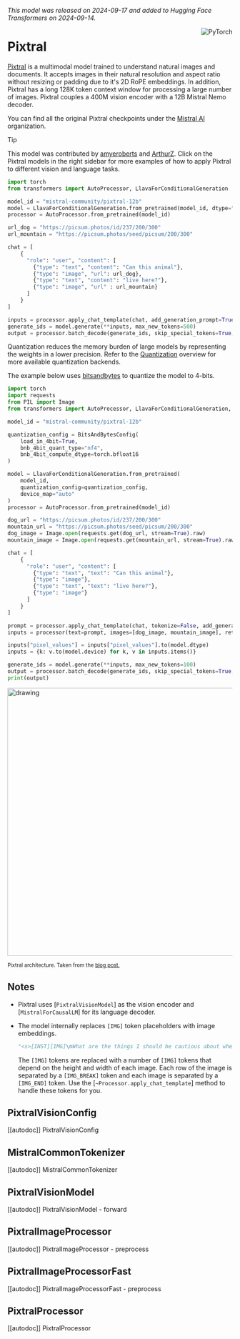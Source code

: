 <!--Copyright 2024 The HuggingFace Team. All rights reserved.

Licensed under the Apache License, Version 2.0 (the "License"); you may not use this file except in compliance with
the License. You may obtain a copy of the License at

http://www.apache.org/licenses/LICENSE-2.0

Unless required by applicable law or agreed to in writing, software distributed under the License is distributed on
an "AS IS" BASIS, WITHOUT WARRANTIES OR CONDITIONS OF ANY KIND, either express or implied. See the License for the
specific language governing permissions and limitations under the License.

⚠️ Note that this file is in Markdown but contain specific syntax for our doc-builder (similar to MDX) that may not be
rendered properly in your Markdown viewer.

-->
*This model was released on 2024-09-17 and added to Hugging Face Transformers on 2024-09-14.*


<div style="float: right;">
    <div class="flex flex-wrap space-x-1">
        <img alt="PyTorch" src="https://img.shields.io/badge/PyTorch-DE3412?style=flat&logo=pytorch&logoColor=white">
    </div>
</div>

# Pixtral

[Pixtral](https://huggingface.co/papers/2410.07073) is a multimodal model trained to understand natural images and documents. It accepts images in their natural resolution and aspect ratio without resizing or padding due to it's 2D RoPE embeddings. In addition, Pixtral has a long 128K token context window for processing a large number of images. Pixtral couples a 400M vision encoder with a 12B Mistral Nemo decoder.

You can find all the original Pixtral checkpoints under the [Mistral AI](https://huggingface.co/mistralai/models?search=pixtral) organization.

> [!TIP]
> This model was contributed by [amyeroberts](https://huggingface.co/amyeroberts) and [ArthurZ](https://huggingface.co/ArthurZ).
> Click on the Pixtral models in the right sidebar for more examples of how to apply Pixtral to different vision and language tasks.

<hfoptions id="usage">

<hfoption id="AutoModel">

```python
import torch
from transformers import AutoProcessor, LlavaForConditionalGeneration

model_id = "mistral-community/pixtral-12b"
model = LlavaForConditionalGeneration.from_pretrained(model_id, dtype="auto", device_map="auto")
processor = AutoProcessor.from_pretrained(model_id)

url_dog = "https://picsum.photos/id/237/200/300"
url_mountain = "https://picsum.photos/seed/picsum/200/300"

chat = [
    {
      "role": "user", "content": [
        {"type": "text", "content": "Can this animal"}, 
        {"type": "image", "url": url_dog}, 
        {"type": "text", "content": "live here?"}, 
        {"type": "image", "url" : url_mountain}
      ]
    }
]

inputs = processor.apply_chat_template(chat, add_generation_prompt=True, tokenize=True, return_dict=True, return_tensors"pt").to(model.device)
generate_ids = model.generate(**inputs, max_new_tokens=500)
output = processor.batch_decode(generate_ids, skip_special_tokens=True, clean_up_tokenization_spaces=False)[0]
```

</hfoption>

</hfoptions>

Quantization reduces the memory burden of large models by representing the weights in a lower precision. Refer to the [Quantization](../quantization/overview) overview for more available quantization backends.

The example below uses [bitsandbytes](../quantization/bitsandbytes) to quantize the model to 4-bits.

```python
import torch
import requests
from PIL import Image
from transformers import AutoProcessor, LlavaForConditionalGeneration, BitsAndBytesConfig

model_id = "mistral-community/pixtral-12b"

quantization_config = BitsAndBytesConfig(
    load_in_4bit=True,
    bnb_4bit_quant_type="nf4",
    bnb_4bit_compute_dtype=torch.bfloat16
)

model = LlavaForConditionalGeneration.from_pretrained(
    model_id,
    quantization_config=quantization_config,
    device_map="auto"
)
processor = AutoProcessor.from_pretrained(model_id)

dog_url = "https://picsum.photos/id/237/200/300"
mountain_url = "https://picsum.photos/seed/picsum/200/300"
dog_image = Image.open(requests.get(dog_url, stream=True).raw)
mountain_image = Image.open(requests.get(mountain_url, stream=True).raw)

chat = [
    {
      "role": "user", "content": [
        {"type": "text", "text": "Can this animal"},
        {"type": "image"},
        {"type": "text", "text": "live here?"},
        {"type": "image"}
      ]
    }
]

prompt = processor.apply_chat_template(chat, tokenize=False, add_generation_prompt=True)
inputs = processor(text=prompt, images=[dog_image, mountain_image], return_tensors="pt")

inputs["pixel_values"] = inputs["pixel_values"].to(model.dtype)
inputs = {k: v.to(model.device) for k, v in inputs.items()}

generate_ids = model.generate(**inputs, max_new_tokens=100)
output = processor.batch_decode(generate_ids, skip_special_tokens=True, clean_up_tokenization_spaces=False)
print(output)
```

<img src="https://huggingface.co/datasets/huggingface/documentation-images/resolve/main/transformers/model_doc/pixtral_architecture.webp"
alt="drawing" width="600"/>

<small> Pixtral architecture. Taken from the <a href="https://mistral.ai/news/pixtral-12b/">blog post.</a> </small>


## Notes

- Pixtral uses [`PixtralVisionModel`] as the vision encoder and [`MistralForCausalLM`]  for its language decoder.
- The model internally replaces `[IMG]` token placeholders with image embeddings.

    ```py
    "<s>[INST][IMG]\nWhat are the things I should be cautious about when I visit this place?[/INST]"
    ```

    The `[IMG]` tokens are replaced with a number of `[IMG]` tokens that depend on the height and width of each image. Each row of the image is separated by a `[IMG_BREAK]` token and each image is separated by a `[IMG_END]` token. Use the [`~Processor.apply_chat_template`] method to handle these tokens for you.

## PixtralVisionConfig

[[autodoc]] PixtralVisionConfig

## MistralCommonTokenizer

[[autodoc]] MistralCommonTokenizer

## PixtralVisionModel

[[autodoc]] PixtralVisionModel
    - forward

## PixtralImageProcessor

[[autodoc]] PixtralImageProcessor
    - preprocess

## PixtralImageProcessorFast

[[autodoc]] PixtralImageProcessorFast
    - preprocess

## PixtralProcessor

[[autodoc]] PixtralProcessor
